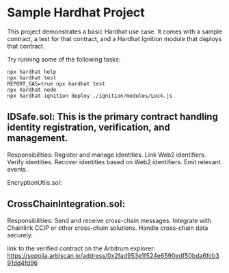 # Sample Hardhat Project

This project demonstrates a basic Hardhat use case. It comes with a sample contract, a test for that contract, and a Hardhat Ignition module that deploys that contract.

Try running some of the following tasks:

```shell
npx hardhat help
npx hardhat test
REPORT_GAS=true npx hardhat test
npx hardhat node
npx hardhat ignition deploy ./ignition/modules/Lock.js
```

## IDSafe.sol: This is the primary contract handling identity registration, verification, and management.
Responsibilities:
Register and manage identities.
Link Web2 identifiers.
Verify identities.
Recover identities based on Web2 identifiers.
Emit relevant events.

EncryptionUtils.sol: 

## CrossChainIntegration.sol: 
Responsibilities:
Send and receive cross-chain messages.
Integrate with Chainlink CCIP or other cross-chain solutions.
Handle cross-chain data securely.


link to the verified contract on the Arbitrum explorer: https://sepolia.arbiscan.io/address/0x2fad953e1f524e6590edf50bda6fcb391dd4fd96